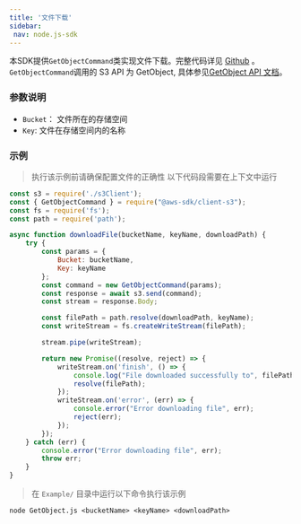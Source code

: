 ```yaml
---
title: '文件下载'
sidebar:
 nav: node.js-sdk
---
```

本SDK提供`GetObjectCommand`类实现文件下载。完整代码详见 [Github](https://github.com/aws/aws-sdk-js-v3/blob/main/clients/client-s3/src/commands/GetObjectCommand.ts) 。
`GetObjectCommand`调用的 S3 API 为 GetObject, 具体参见[GetObject API 文档](https://docs.aws.amazon.com/AmazonS3/latest/API/API_GetObject.html)。



### 参数说明
- `Bucket`： 文件所在的存储空间
- `Key`: 文件在存储空间内的名称



### 示例
> 执行该示例前请确保配置文件的正确性
> 以下代码段需要在上下文中运行

```javascript
const s3 = require('./s3Client');
const { GetObjectCommand } = require("@aws-sdk/client-s3");
const fs = require('fs');
const path = require('path');

async function downloadFile(bucketName, keyName, downloadPath) {
    try {
        const params = {
            Bucket: bucketName,
            Key: keyName
        };
        const command = new GetObjectCommand(params);
        const response = await s3.send(command);
        const stream = response.Body;

        const filePath = path.resolve(downloadPath, keyName);
        const writeStream = fs.createWriteStream(filePath);

        stream.pipe(writeStream);

        return new Promise((resolve, reject) => {
            writeStream.on('finish', () => {
                console.log("File downloaded successfully to", filePath);
                resolve(filePath);
            });
            writeStream.on('error', (err) => {
                console.error("Error downloading file", err);
                reject(err);
            });
        });
    } catch (err) {
        console.error("Error downloading file", err);
        throw err;
    }
}

```
> 在 `Example/` 目录中运行以下命令执行该示例
```
node GetObject.js <bucketName> <keyName> <downloadPath>
```
